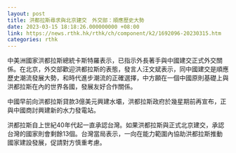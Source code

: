```yaml
---
layout: post
title: 洪都拉斯尋求與北京建交　外交部：順應歷史大勢
date: 2023-03-15 18:18:26.000000000 +08:00
link: https://news.rthk.hk/rthk/ch/component/k2/1692096-20230315.htm
categories: rthk
---
```


中美洲國家洪都拉斯總統卡斯特羅表示，已指示外長著手與中國建交正式外交關係。在北京，外交部歡迎洪都拉斯的表態，發言人汪文斌表示，同中國建交是順應歷史潮流發展大勢，和時代進步潮流的正確選擇，中方願在一個中國原則基礎上與洪都拉斯在內的世界各國，發展友好合作關係。

中國早前向洪都拉斯貸款3億美元興建水壩，洪都拉斯政府於幾星期前再宣布，正與中國商討興建新的水力發電站。

洪都拉斯自上世紀40年代起一直承認台灣。如果洪都拉斯與正式北京建交，承認台灣的國家則會剩餘13個。台灣當局表示，一向在能力範圍內協助洪都拉斯推動國家建設發展，促請對方慎重考慮。
